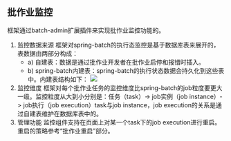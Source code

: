 ## 批作业监控

框架通过batch-admin扩展插件来实现批作业监控功能的。

1. 监控数据来源
   框架对spring-batch的执行态监控是基于数据库表来展开的，表数据由两部分构成：
   * a\) 自建表：数据是通过批作业开发者在批作业启停和报错时插入。
   * b\) spring-batch内建表：spring-batch的执行状态数据会持久化到这些表中。内建表结构如下：
     [![](http://i.imgur.com/ScDbVSO.png)](http://i.imgur.com/ScDbVSO.png)
2. 监控维度
   框架对每个批作业任务的监控维度比spring-batch的job粒度要更大一级。监控粒度从大到小分别是：任务（task）-&gt; job实例（job instance）-&gt; job执行（job execution）task与job instance，job execution的关系是通过自建表维护在数据库表中的。
3. 管理功能
   监控组件支持在页面上对某一个task下的job execution进行重启。重启的策略参考“批作业重启”部分。





